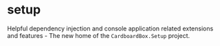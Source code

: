 # setup
Helpful dependency injection and console application related extensions and features - The new home of the `CardboardBox.Setup` project.
